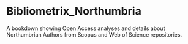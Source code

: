 # Bibliometrix_Northumbria
A bookdown showing Open Access analyses and details about Northumbrian Authors from Scopus and Web of Science repositories.
